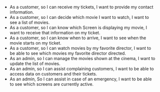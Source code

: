 - As a customer, so I can receive my tickets, I want to provide my contact information.
- As a customer, so I can decide which movie I want to watch, I want to see a list of movies.
- As a customer, so I can know which Screen is displaying my movie, I want to receive that information on my ticket.
- As a customer, so I can know when to arrive, I want to see when the movie starts on my ticket.
- As a customer, so I can watch movies by my favorite director, I want to be able to see which movies my favorite director directed. 
- As an admin, so I can manage the movies shown at the cinema, I want to update the list of movies.
- As an admin, so I can assist complaining customers, I want to be able to access data on customers and their tickets.
- As an admin, So I can assist in case of an emergency, I want to be able to see which screens are currently active.

